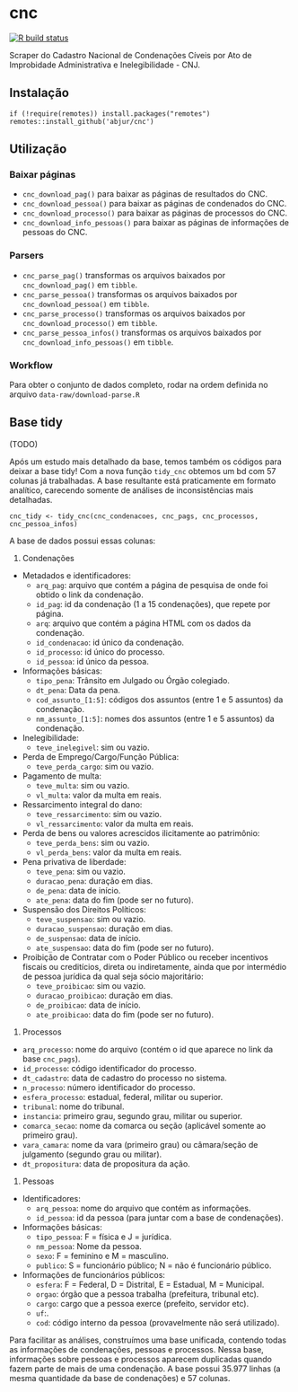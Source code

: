 
<!-- README.md is generated from README.Rmd. Please edit that file -->

# cnc

<!-- badges: start -->

[![R build
status](https://github.com/abjur/cnc/workflows/R-CMD-check/badge.svg)](https://github.com/abjur/cnc/actions)
<!-- badges: end -->

Scraper do Cadastro Nacional de Condenações Cíveis por Ato de
Improbidade Administrativa e Inelegibilidade - CNJ.

## Instalação

    if (!require(remotes)) install.packages("remotes")
    remotes::install_github('abjur/cnc')

## Utilização

### Baixar páginas

-   `cnc_download_pag()` para baixar as páginas de resultados do CNC.
-   `cnc_download_pessoa()` para baixar as páginas de condenados do CNC.
-   `cnc_download_processo()` para baixar as páginas de processos do
    CNC.
-   `cnc_download_info_pessoas()` para baixar as páginas de informações
    de pessoas do CNC.

### Parsers

-   `cnc_parse_pag()` transformas os arquivos baixados por
    `cnc_download_pag()` em `tibble`.
-   `cnc_parse_pessoa()` transformas os arquivos baixados por
    `cnc_download_pessoa()` em `tibble`.
-   `cnc_parse_processo()` transformas os arquivos baixados por
    `cnc_download_processo()` em `tibble`.
-   `cnc_parse_pessoa_infos()` transformas os arquivos baixados por
    `cnc_download_info_pessoas()` em `tibble`.

### Workflow

Para obter o conjunto de dados completo, rodar na ordem definida no
arquivo `data-raw/download-parse.R`

## Base tidy

(TODO)

Após um estudo mais detalhado da base, temos também os códigos para
deixar a base tidy! Com a nova função `tidy_cnc` obtemos um bd com 57
colunas já trabalhadas. A base resultante está praticamente em formato
analítico, carecendo somente de análises de inconsistências mais
detalhadas.

    cnc_tidy <- tidy_cnc(cnc_condenacoes, cnc_pags, cnc_processos, cnc_pessoa_infos)

A base de dados possui essas colunas:

1.  Condenações

-   Metadados e identificadores:
    -   `arq_pag`: arquivo que contém a página de pesquisa de onde foi
        obtido o link da condenação.
    -   `id_pag`: id da condenação (1 a 15 condenações), que repete por
        página.
    -   `arq`: arquivo que contém a página HTML com os dados da
        condenação.
    -   `id_condenacao`: id único da condenação.
    -   `id_processo`: id único do processo.
    -   `id_pessoa`: id único da pessoa.
-   Informações básicas:
    -   `tipo_pena`: Trânsito em Julgado ou Órgão colegiado.
    -   `dt_pena`: Data da pena.
    -   `cod_assunto_[1:5]`: códigos dos assuntos (entre 1 e 5 assuntos)
        da condenação.
    -   `nm_assunto_[1:5]`: nomes dos assuntos (entre 1 e 5 assuntos) da
        condenação.
-   Inelegibilidade:
    -   `teve_inelegivel`: sim ou vazio.
-   Perda de Emprego/Cargo/Função Pública:
    -   `teve_perda_cargo`: sim ou vazio.
-   Pagamento de multa:
    -   `teve_multa`: sim ou vazio.
    -   `vl_multa`: valor da multa em reais.
-   Ressarcimento integral do dano:
    -   `teve_ressarcimento`: sim ou vazio.
    -   `vl_ressarcimento`: valor da multa em reais.
-   Perda de bens ou valores acrescidos ilicitamente ao patrimônio:
    -   `teve_perda_bens`: sim ou vazio.
    -   `vl_perda_bens`: valor da multa em reais.
-   Pena privativa de liberdade:
    -   `teve_pena`: sim ou vazio.
    -   `duracao_pena`: duração em dias.
    -   `de_pena`: data de início.
    -   `ate_pena`: data do fim (pode ser no futuro).
-   Suspensão dos Direitos Políticos:
    -   `teve_suspensao`: sim ou vazio.
    -   `duracao_suspensao`: duração em dias.
    -   `de_suspensao`: data de início.
    -   `ate_suspensao`: data do fim (pode ser no futuro).
-   Proibição de Contratar com o Poder Público ou receber incentivos
    fiscais ou creditícios, direta ou indiretamente, ainda que por
    intermédio de pessoa jurídica da qual seja sócio majoritário:
    -   `teve_proibicao`: sim ou vazio.
    -   `duracao_proibicao`: duração em dias.
    -   `de_proibicao`: data de início.
    -   `ate_proibicao`: data do fim (pode ser no futuro).

1.  Processos

-   `arq_processo`: nome do arquivo (contém o id que aparece no link da
    base `cnc_pags`).
-   `id_processo`: código identificador do processo.
-   `dt_cadastro`: data de cadastro do processo no sistema.
-   `n_processo`: número identificador do processo.
-   `esfera_processo`: estadual, federal, militar ou superior.
-   `tribunal`: nome do tribunal.
-   `instancia`: primeiro grau, segundo grau, militar ou superior.
-   `comarca_secao`: nome da comarca ou seção (aplicável somente ao
    primeiro grau).
-   `vara_camara`: nome da vara (primeiro grau) ou câmara/seção de
    julgamento (segundo grau ou militar).
-   `dt_propositura`: data de propositura da ação.

1.  Pessoas

-   Identificadores:
    -   `arq_pessoa`: nome do arquivo que contém as informações.
    -   `id_pessoa`: id da pessoa (para juntar com a base de
        condenações).
-   Informações básicas:
    -   `tipo_pessoa`: F = física e J = jurídica.
    -   `nm_pessoa`: Nome da pessoa.
    -   `sexo`: F = feminino e M = masculino.
    -   `publico`: S = funcionário público; N = não é funcionário
        público.
-   Informações de funcionários públicos:
    -   `esfera`: F = Federal, D = Distrital, E = Estadual, M =
        Municipal.
    -   `orgao`: órgão que a pessoa trabalha (prefeitura, tribunal etc).
    -   `cargo`: cargo que a pessoa exerce (prefeito, servidor etc).
    -   `uf`:.
    -   `cod`: código interno da pessoa (provavelmente não será
        utilizado).

Para facilitar as análises, construímos uma base unificada, contendo
todas as informações de condenações, pessoas e processos. Nessa base,
informações sobre pessoas e processos aparecem duplicadas quando fazem
parte de mais de uma condenação. A base possui 35.977 linhas (a mesma
quantidade da base de condenações) e 57 colunas.
